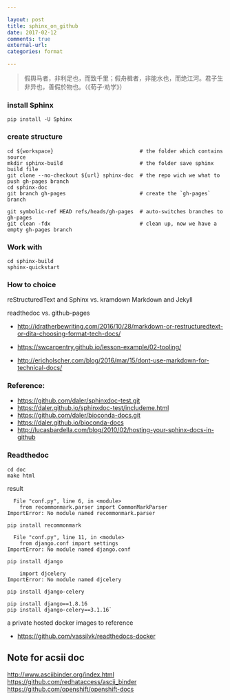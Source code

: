 ```yaml
---

layout: post
title: sphinx_on_github
date: 2017-02-12 
comments: true
external-url:
categories: format 

---
```

> 假舆马者，非利足也，而致千里；假舟楫者，非能水也，而绝江河。君子生非异也，善假於物也。（《荀子·劝学》） 

### install Sphinx

```
pip install -U Sphinx
```

### create structure 

```
cd ${workspace}                            # the folder which contains source
mkdir sphinx-build                         # the folder save sphinx build file
git clone --no-checkout ${url} sphinx-doc  # the repo wich we what to push gh-pages branch
cd sphinx-doc
git branch gh-pages                        # create the `gh-pages` branch 

git symbolic-ref HEAD refs/heads/gh-pages  # auto-switches branches to gh-pages
git clean -fdx                             # clean up, now we have a empty gh-pages branch                

```
### Work with 

```
cd sphinx-build
sphinx-quickstart

```

### How to choice

reStructuredText and Sphinx vs. kramdown Markdown and Jekyll 

readthedoc vs. github-pages

* http://idratherbewriting.com/2016/10/28/markdown-or-restructuredtext-or-dita-choosing-format-tech-docs/
* https://swcarpentry.github.io/lesson-example/02-tooling/

* http://ericholscher.com/blog/2016/mar/15/dont-use-markdown-for-technical-docs/

### Reference:

* https://github.com/daler/sphinxdoc-test.git
* https://daler.github.io/sphinxdoc-test/includeme.html
* https://github.com/daler/bioconda-docs.git
* https://daler.github.io/bioconda-docs
* http://lucasbardella.com/blog/2010/02/hosting-your-sphinx-docs-in-github


### Readthedoc 

```
cd doc
make html
```

result

```
  File "conf.py", line 6, in <module>
    from recommonmark.parser import CommonMarkParser
ImportError: No module named recommonmark.parser

```

```
pip install recommonmark

```

```
  File "conf.py", line 11, in <module>
    from django.conf import settings
ImportError: No module named django.conf
```
```
pip install django
```
```
    import djcelery
ImportError: No module named djcelery
```
```
pip install django-celery
```

```
pip install django==1.8.16
pip install django-celery==3.1.16`
```

a private hosted docker images to reference
* https://github.com/vassilvk/readthedocs-docker



## Note for acsii doc

http://www.asciibinder.org/index.html
https://github.com/redhataccess/ascii_binder
https://github.com/openshift/openshift-docs
